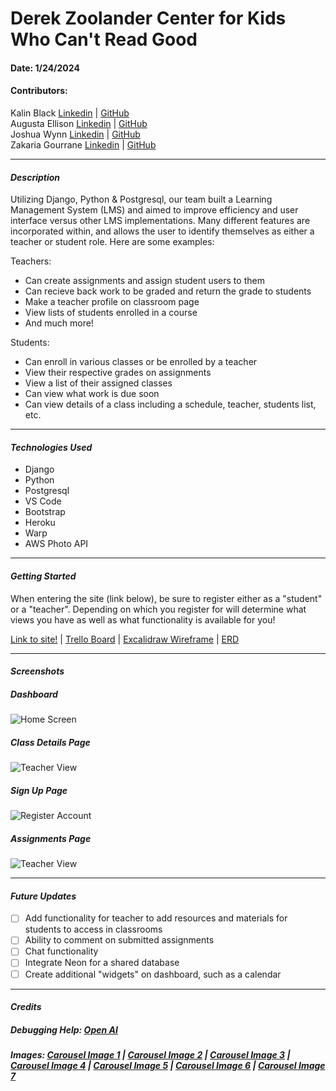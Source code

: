 # Derek Zoolander Center for Kids Who Can't Read Good
#### Date: 1/24/2024
#### Contributors: 
Kalin Black [Linkedin](https://www.linkedin.com/in/kalin-black/) | [GitHub](https://github.com/kfblack)<br>
Augusta Ellison [Linkedin](https://www.linkedin.com/in/gustaellison/) | [GitHub](https://github.com/gustaellison/)<br>
Joshua Wynn [Linkedin](https://www.linkedin.com/in/wynnjoshua/) | [GitHub](https://github.com/joshuawynn)<br>
Zakaria Gourrane [Linkedin](https://www.linkedin.com/in/zakaria-gourrane-0498b0255/) | [GitHub](https://github.com/gourranz)
***
#### **_Description_**

Utilizing Django, Python & Postgresql, our team built a Learning Management System (LMS) and aimed to improve efficiency and user interface versus other LMS implementations. Many different features are incorporated within, and allows the user to identify themselves as either a teacher or student role. Here are some examples:

Teachers:
- Can create assignments and assign student users to them
- Can recieve back work to be graded and return the grade to students
- Make a teacher profile on classroom page
- View lists of students enrolled in a course
- And much more!

Students: 
- Can enroll in various classes or be enrolled by a teacher
- View their respective grades on assignments
- View a list of their assigned classes 
- Can view what work is due soon
- Can view details of a class including a schedule, teacher, students list, etc.

***
#### **_Technologies Used_**
- Django
- Python
- Postgresql
- VS Code
- Bootstrap
- Heroku
- Warp
- AWS Photo API

***
#### **_Getting Started_**

When entering the site (link below), be sure to register either as a "student" or a "teacher". Depending on which you register for will determine what views you have as well as what functionality is available for you! 

[Link to site!]() | [Trello Board](https://trello.com/b/DurbBYev/project-3-django-pythons) | [Excalidraw Wireframe](https://excalidraw.com/#room=45816e60f6079d100865,Wi9Qi9ycPFkIFRopB_lqiw) | [ERD](https://lucid.app/lucidchart/5d5f61f7-6b98-4121-868d-3ba6d4fec508/edit?beaconFlowId=013B9B06D1831217&invitationId=inv_81c976ad-d717-41ac-af46-667689c87ecf&page=0_0#) 
***
#### **_Screenshots_**

##### Dashboard 
![Home Screen](https://i.postimg.cc/0NPgYLtS/Screenshot-2024-01-23-at-1-13-45-PM.png)

##### Class Details Page
![Teacher View](https://i.postimg.cc/9fwhFGN8/Screenshot-2024-01-23-at-1-14-54-PM.png)

##### Sign Up Page 
![Register Account](https://i.postimg.cc/sDGbtp1w/Screenshot-2024-01-23-at-1-15-49-PM.png)

##### Assignments Page 
![Teacher View]()

***
#### **_Future Updates_**
- [ ] Add functionality for teacher to add resources and materials for students to access in classrooms 
- [ ] Ability to comment on submitted assignments 
- [ ] Chat functionality 
- [ ] Integrate Neon for a shared database
- [ ] Create additional "widgets" on dashboard, such as a calendar
***
#### **_Credits_** 

##### Debugging Help: [Open AI](https://chat.openai.com/)
##### Images: [Carousel Image 1](https://screenagekicks.wordpress.com/2011/06/15/framed-documents-204-zoolander/) | [Carousel Image 2](https://www.ebay.com/itm/223323950711) | [Carousel Image 3](https://www.reddit.com/r/SatisfactoryGame/comments/12aukj8/i_give_you_the_derek_zoolanders_centre_for_kids/) | [Carousel Image 4](https://zoolander.fandom.com/wiki/Derek_Zoolander_Center_for_Kids_Who_Can%27t_Read_Good) | [Carousel Image 5](https://www.sps.org/site/default.aspx?PageType=3&DomainID=4&ModuleInstanceID=1305&ViewID=6446EE88-D30C-497E-9316-3F8874B3E108&RenderLoc=0&FlexDataID=19017&PageID=1) | [Carousel Image 6](https://www.scholastic.com/teachers/teaching-tools/articles/5-steps-success-guided-reading.html) | [Carousel Image 7](https://www.google.com/url?sa=i&url=https%3A%2F%2Forlando.momcollective.com%2Fa-simple-guide-to-reading-a-novel-with-your-upper-elementary-kid%2F&psig=AOvVaw3-2xqi9CuFKJpb7m975o0d&ust=1706119743566000&source=images&cd=vfe&opi=89978449&ved=0CBUQjhxqFwoTCIDSg8WN9IMDFQAAAAAdAAAAABAJ)

